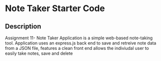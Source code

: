 # Note Taker Starter Code

## Description
Assignment 11- Note Taker Application is a simple web-based note-taking tool. Application uses an express.js back end to save and retreive note data from a JSON file,
features a clean front end allows the indiviudal user to easily take notes, save and delete

